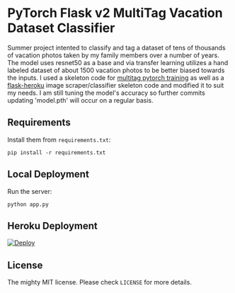 # PyTorch Flask v2 MultiTag Vacation Dataset Classifier

Summer project intented to classify and tag a dataset of tens of thousands of vacation photos taken by my family members over a number of years. The model uses resnet50 as a base and via transfer learning utilizes a hand labeled dataset of about 1500 vacation photos to be better biased towards the inputs. I used a skeleton code for [multitag pytorch training](https://debuggercafe.com/multi-label-image-classification-with-pytorch-and-deep-learning/) as well as a [flask-heroku](https://github.com/lakshay-arora/Densenet121-Image-Classification-Deployed-using-Flask) image scraper/classifier skeleton code and modified it to suit my needs. I am still tuning the model's accuracy so further commits updating 'model.pth' will occur on a regular basis. 

## Requirements

Install them from `requirements.txt`:

    pip install -r requirements.txt


## Local Deployment

Run the server:

    python app.py


## Heroku Deployment

[![Deploy](https://www.herokucdn.com/deploy/button.svg)](https://heroku.com/deploy?template=https://github.com/terencelee-uni/multitag/tree/flaskv2)


## License

The mighty MIT license. Please check `LICENSE` for more details.
